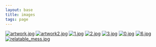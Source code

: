 ```yaml
---
layout: base
title: images
tags: page
---
```


[![artwork.jpg](assets/images/artwork.jpg)](assets/images/artwork.jpg)
[![artwork2.jpg](assets/images/artwork2.jpg)](assets/images/artwork2.jpg)
[![1.jpg](assets/images/1.jpg)](assets/images/1.jpg)
[![2.jpg](assets/images/2.jpg)](assets/images/2.jpg)
[![3.jpg](assets/images/3.jpg)](assets/images/3.jpg)
[![0.jpg](assets/images/placeholder.svg)](assets/images/placeholder.svg)
[![6.jpg](assets/images/6.jpg)](assets/images/6.jpg)
[![relatable_mess.jpg](assets/images/relatable_mess.jpg)](assets/images/relatable_mess.jpg)